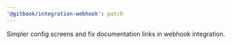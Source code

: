 ```yaml
---
'@gitbook/integration-webhook': patch
---
```


Simpler config screens and fix documentation links in webhook integration.
